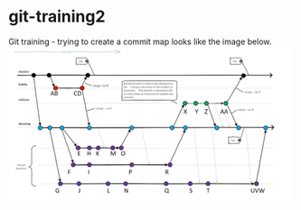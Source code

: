 # git-training2
Git training - trying to create a commit map looks like the image below.
![commit map image](commit-map.png)
